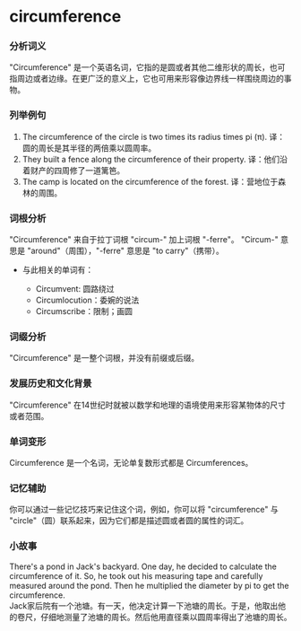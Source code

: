 # circumference

### 分析词义

  

"Circumference" 是一个英语名词，它指的是圆或者其他二维形状的周长，也可指周边或者边缘。在更广泛的意义上，它也可用来形容像边界线一样围绕周边的事物。

  

### 列举例句

  

1.  The circumference of the circle is two times its radius times pi (π). 译：圆的周长是其半径的两倍乘以圆周率。
2.  They built a fence along the circumference of their property. 译：他们沿着财产的四周修了一道篱笆。
3.  The camp is located on the circumference of the forest. 译：营地位于森林的周围。

  

### 词根分析

  

"Circumference" 来自于拉丁词根 "circum-" 加上词根 "-ferre"。 "Circum-" 意思是 "around"（周围），"-ferre" 意思是 "to carry"（携带）。

  

*   与此相关的单词有：
    
    *   Circumvent: 圆路绕过
    *   Circumlocution：委婉的说法
    *   Circumscribe：限制；画圆
    
      
    

  

### 词缀分析

  

"Circumference" 是一整个词根，并没有前缀或后缀。

  

### 发展历史和文化背景

  

"Circumference" 在14世纪时就被以数学和地理的语境使用来形容某物体的尺寸或者范围。

  

### 单词变形

  

Circumference 是一个名词，无论单复数形式都是 Circumferences。

  

### 记忆辅助

  

你可以通过一些记忆技巧来记住这个词，例如，你可以将 "circumference" 与 "circle"（圆）联系起来，因为它们都是描述圆或者圆的属性的词汇。

  

### 小故事

  

There's a pond in Jack's backyard. One day, he decided to calculate the circumference of it. So, he took out his measuring tape and carefully measured around the pond. Then he multiplied the diameter by pi to get the circumference.  
Jack家后院有一个池塘。有一天，他决定计算一下池塘的周长。于是，他取出他的卷尺，仔细地测量了池塘的周长。然后他用直径乘以圆周率得出了池塘的周长。
